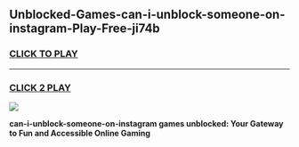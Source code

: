 
## Unblocked-Games-can-i-unblock-someone-on-instagram-Play-Free-ji74b
<h3>
<a href="https://premium76.site?title=can-i-unblock-someone-on-instagram&ref=18A1">CLICK TO PLAY</a></h3>
<hr>

<h3>
<a href="https://premium76.site?title=can-i-unblock-someone-on-instagram&ref=18A1">CLICK 2 PLAY</a>
  
</h3>

<a href="https://premium76.site?title=can-i-unblock-someone-on-instagram&ref=18A1"><img src="https://clearcache.store/games.png"></a>


**can-i-unblock-someone-on-instagram games unblocked: Your Gateway to Fun and Accessible Online Gaming**
